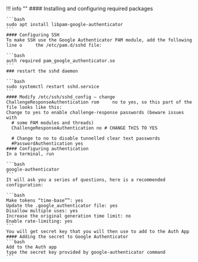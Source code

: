 !!! info "" 
    #### Installing and configuring required packages
    
    ```bash
    sudo apt install libpam-google-authenticator
    ```
    #### Configuring SSH
    To make SSH use the Google Authenticator PAM module, add the following line o     the /etc/pam.d/sshd file:
    
    ```bash
    auth required pam_google_authenticator.so
    ```
    ### restart the sshd daemon
    
    ```bash
    sudo systemctl restart sshd.service
    ```
    #### Modify /etc/ssh/sshd_config – change ChallengeResponseAuthentication rom     no to yes, so this part of the file looks like this:
    Change to yes to enable challenge-response passwords (beware issues with
      # some PAM modules and threads)
      ChallengeResponseAuthentication no # CHANGE THIS TO YES
      
      # Change to no to disable tunnelled clear text passwords
      #PasswordAuthentication yes
    #### Configuring authentication
    In a terminal, run 
    
    ```bash
    google-authenticator
    ```
    It will ask you a series of questions, here is a recommended configuration:
    
    ```bash
    Make tokens “time-base””: yes
    Update the .google_authenticator file: yes
    Disallow multiple uses: yes
    Increase the original generation time limit: no
    Enable rate-limiting: yes
    ```
    You will get secret key that you will then use to add to the Auth App
    #### Adding the secret to Google Authenticator
    ```bash
    Add to the Auth app
    type the secret key provided by google-authenticator command
    ```
